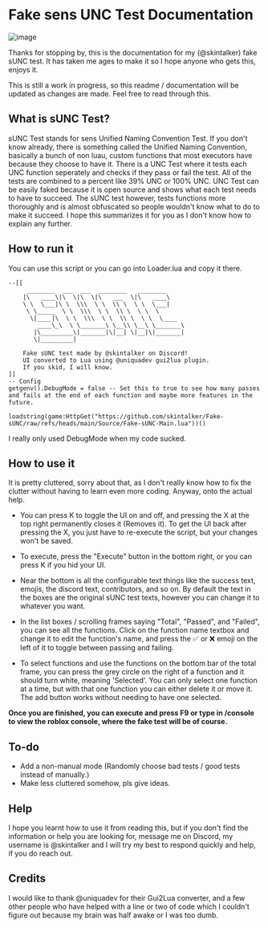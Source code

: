 # Fake sens UNC Test Documentation

![image](https://github.com/user-attachments/assets/d9d57649-58df-46b5-ba2c-30581e7c80a6)

Thanks for stopping by, this is the documentation for my (@skintalker) fake sUNC test. It has taken me ages to make it so I hope anyone who gets this, enjoys it.

This is still a work in progress, so this readme / documentation will be updated as changes are made. Feel free to read through this.

## What is sUNC Test?

sUNC Test stands for sens Unified Naming Convention Test. If you don't know already, there is something called the Unified Naming Convention, basically a bunch of non luau, custom functions that most executors have because they choose to have it. There is a UNC Test where it tests each UNC function seperately and checks if they pass or fail the test. All of the tests are combined to a percent like 39% UNC or 100% UNC. UNC Test can be easily faked because it is open source and shows what each test needs to have to succeed. The sUNC test however, tests functions more thoroughly and is almost obfuscated so people wouldn't know what to do to make it succeed. I hope this summarizes it for you as I don't know how to explain any further.

## How to run it
You can use this script or you can go into Loader.lua and copy it there.
```luau
--[[
     ________  ___  ___  ________   ________     
    |\   ____\|\  \|\  \|\   ___  \|\   ____\    
    \ \  \___|\ \  \\\  \ \  \\ \  \ \  \___|    
     \ \_____  \ \  \\\  \ \  \\ \  \ \  \       
      \|____|\  \ \  \\\  \ \  \\ \  \ \  \____  
        ____\_\  \ \_______\ \__\\ \__\ \_______\
       |\_________\|_______|\|__| \|__|\|_______|
       \|_________|                                                                                                                                                                                             

	Fake sUNC test made by @skintalker on Discord!
	UI converted to Lua using @uniquadev gui2lua plugin.
	If you skid, I will know.
]]
-- Config
getgenv().DebugMode = false -- Set this to true to see how many passes and fails at the end of each function and maybe more features in the future.

loadstring(game:HttpGet("https://github.com/skintalker/Fake-sUNC/raw/refs/heads/main/Source/Fake-sUNC-Main.lua"))()
```
I really only used DebugMode when my code sucked.

## How to use it
It is pretty cluttered, sorry about that, as I don't really know how to fix the clutter without having to learn even more coding. Anyway, onto the actual help.

- You can press K to toggle the UI on and off, and pressing the X at the top right permanently closes it (Removes it). To get the UI back after pressing the X, you just have to re-execute the script, but your changes won't be saved.

- To execute, press the "Execute" button in the bottom right, or you can press K if you hid your UI.

- Near the bottom is all the configurable text things like the success text, emojis, the discord text, contributors, and so on. By default the text in the boxes are the original sUNC test texts, however you can change it to whatever you want.

- In the list boxes / scrolling frames saying "Total", "Passed", and "Failed", you can see all the functions. Click on the function name textbox and change it to edit the function's name, and press the ✅ or ❌ emoji on the left of it to toggle between passing and failing. 

- To select functions and use the functions on the bottom bar of the total frame, you can press the grey circle on the right of a function and it should turn white, meaning 'Selected'. You can only select one function at a time, but with that one function you can either delete it or move it. The add button works without needing to have one selected.

**Once you are finished, you can execute and press F9 or type in /console to view the roblox console, where the fake test will be of course.**

## To-do

- Add a non-manual mode (Randomly choose bad tests / good tests instead of manually.)
- Make less cluttered somehow, pls give ideas.

## Help
I hope you learnt how to use it from reading this, but if you don't find the information or help you are looking for, message me on Discord, my username is @skintalker and I will try my best to respond quickly and help, if you do reach out.

## Credits
I would like to thank @uniquadev for their Gui2Lua converter, and a few other people who have helped with a line or two of code which I couldn't figure out because my brain was half awake or I was too dumb.
